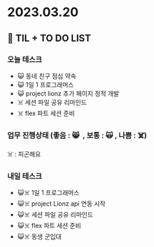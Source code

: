 # 2023.03.20

## 📓 TIL + TO DO LIST

### 오늘 테스크

- 😺 동네 친구 점심 약속
- 😺 1일 1 프로그래머스
- 😺 project lionz 추가 페이지 정적 개발
- ☠️ 세션 파일 공유 리마인드
- ☠️ flex 파트 세션 준비

### 업무 진행상태 (좋음 : 😸  , 보통 : 🙀 , 나쁨 : ☠️)

☠️ : 피곤해요

### 내일 테스크

- 😺☠️ 1일 1 프로그래머스
- 😺☠️ project Lionz api 연동 시작
- 😺☠️ 세션 파일 공유 리마인드
- 😺☠️ flex 파트 세션 준비
- 😺☠️ 동생 군입대
